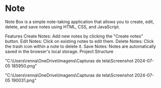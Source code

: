 # Note
Note Box is a simple note-taking application that allows you to create, edit, delete, and save notes using HTML, CSS, and JavaScript.

Features
Create Notes: Add new notes by clicking the "Create notes" button.
Edit Notes: Click on existing notes to edit them.
Delete Notes: Click the trash icon within a note to delete it.
Save Notes: Notes are automatically saved in the browser's local storage.
Project Structure

"C:\Users\renna\OneDrive\Imagens\Capturas de tela\Screenshot 2024-07-05 185950.png"


"C:\Users\renna\OneDrive\Imagens\Capturas de tela\Screenshot 2024-07-05 190031.png"
